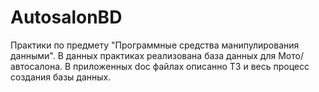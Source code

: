 # AutosalonBD
Практики по предмету "Программные средства манипулирования данными".
В данных практиках реализована база данных для Мото/автосалона.
В приложенных doc файлах описанно ТЗ и весь процесс создания базы данных.

